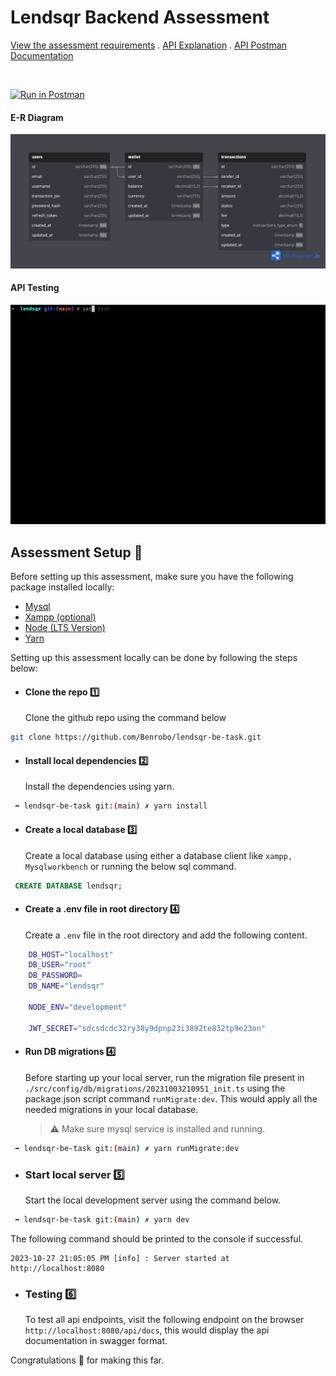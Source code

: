 # Lendsqr Backend Assessment

[View the assessment requirements](/task.md)
.
[API Explanation](https://benrobo.notion.site/Lendsqr-API-doc-e51845e922914365b613b166374b8e3b?pvs=4)
.
[API Postman Documentation](https://documenter.getpostman.com/view/12455396/2s9YRGxUAM)

<br />

[![Run in Postman](https://run.pstmn.io/button.svg)](https://god.gw.postman.com/run-collection/12455396-dffe94d8-8e3a-4643-b149-5dd988d12781?action=collection%2Ffork&source=rip_markdown&collection-url=entityId%3D12455396-dffe94d8-8e3a-4643-b149-5dd988d12781%26entityType%3Dcollection%26workspaceId%3Ddef3fe55-7590-4202-85b4-5f255596b71f)

#### E-R Diagram

![erd diagram](https://raw.githubusercontent.com/Benrobo/lendsqr-be-task/main/md_assets/db_ERD.png)

#### API Testing

![test script](https://raw.githubusercontent.com/Benrobo/lendsqr-be-task/main/md_assets/lendsqr-test.gif)

## Assessment Setup 🔼

Before setting up this assessment, make sure you have the following package installed locally:

- [Mysql](https://dev.mysql.com/downloads/installer/)
- [Xampp (optional)](https://www.apachefriends.org/fr/download.html)
- [Node (LTS Version)](https://nodejs.org)
- [Yarn](https://classic.yarnpkg.com/lang/en/docs/install/)

Setting up this assessment locally can be done by following the steps below:

- #### Clone the repo :one:
  Clone the github repo using the command below

```bash
git clone https://github.com/Benrobo/lendsqr-be-task.git
```

- #### Install local dependencies :two:
  Install the dependencies using yarn.

```bash
 ➡️ lendsqr-be-task git:(main) ✗ yarn install
```

- #### Create a local database :three:
  Create a local database using either a database client like `xampp, Mysqlworkbench` or running the below sql command.

```sql
 CREATE DATABASE lendsqr;
```

- #### Create a .env file in root directory :four:
  Create a `.env` file in the root directory and add the following content.

```bash
    DB_HOST="localhost"
    DB_USER="root"
    DB_PASSWORD=
    DB_NAME="lendsqr"

    NODE_ENV="development"

    JWT_SECRET="sdcsdcdc32ry38y9dpnp23i3892te832tp9e23on"
```

- #### Run DB migrations :four:

  Before starting up your local server, run the migration file present in `./src/config/db/migrations/20231003210951_init.ts` using the package.json script command `runMigrate:dev`. This would apply all the needed migrations in your local database.

  > :warning: Make sure mysql service is installed and running.

```bash
 ➡️ lendsqr-be-task git:(main) ✗ yarn runMigrate:dev
```

- ### Start local server :five:
  Start the local development server using the command below.

```bash
 ➡️ lendsqr-be-task git:(main) ✗ yarn dev
```

The following command should be printed to the console if successful.

```
2023-10-27 21:05:05 PM [info] : Server started at http://localhost:8080
```

- ### Testing :six:
  To test all api endpoints, visit the following endpoint on the browser `http://localhost:8080/api/docs`, this would display the api documentation in swagger format.

Congratulations 🎊 for making this far.
